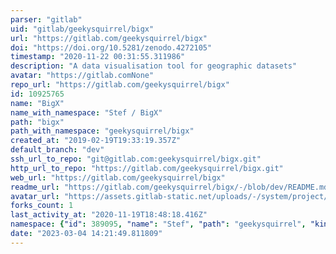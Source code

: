 ```yaml
---
parser: "gitlab"
uid: "gitlab/geekysquirrel/bigx"
url: "https://gitlab.com/geekysquirrel/bigx"
doi: "https://doi.org/10.5281/zenodo.4272105"
timestamp: "2020-11-22 00:31:55.311986"
description: "A data visualisation tool for geographic datasets"
avatar: "https://gitlab.comNone"
repo_url: "https://gitlab.com/geekysquirrel/bigx"
id: 10925765
name: "BigX"
name_with_namespace: "Stef / BigX"
path: "bigx"
path_with_namespace: "geekysquirrel/bigx"
created_at: "2019-02-19T19:33:19.357Z"
default_branch: "dev"
ssh_url_to_repo: "git@gitlab.com:geekysquirrel/bigx.git"
http_url_to_repo: "https://gitlab.com/geekysquirrel/bigx.git"
web_url: "https://gitlab.com/geekysquirrel/bigx"
readme_url: "https://gitlab.com/geekysquirrel/bigx/-/blob/dev/README.md"
avatar_url: "https://assets.gitlab-static.net/uploads/-/system/project/avatar/10925765/bigx.png"
forks_count: 1
last_activity_at: "2020-11-19T18:48:18.416Z"
namespace: {"id": 389095, "name": "Stef", "path": "geekysquirrel", "kind": "user", "full_path": "geekysquirrel", "parent_id": null, "avatar_url": "/uploads/-/system/user/avatar/332603/avatar.png", "web_url": "https://gitlab.com/geekysquirrel"}
date: "2023-03-04 14:21:49.811809"
---
```

